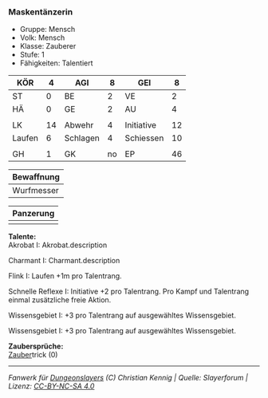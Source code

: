 ### Maskentänzerin  
- Gruppe: Mensch  
- Volk: Mensch  
- Klasse: Zauberer  
- Stufe: 1  
- Fähigkeiten: Talentiert  


| KÖR | 4 | AGI | 8 | GEI | 8 |
| --- | --- | --- | --- | --- | --- |
| ST | 0 | BE | 2 | VE | 2 |
| HÄ | 0 | GE | 2 | AU | 4 |
|  |  |  |  |  |  |
| LK | 14 | Abwehr | 4 | Initiative | 12 |
| Laufen | 6 | Schlagen | 4 | Schiessen | 10 |
|  |  |  |  |  |  |
| GH | 1 | GK | no | EP | 46 |


| Bewaffnung |
| --- |
| Wurfmesser |


| Panzerung |
| --- |
|  |


**Talente:**  
Akrobat I: Akrobat.description

Charmant I: Charmant.description

Flink I: Laufen +1m pro Talentrang.

Schnelle Reflexe I: Initiative +2 pro Talentrang. Pro Kampf und Talentrang einmal zusätzliche freie Aktion.

Wissensgebiet I: +3 pro Talentrang auf ausgewähltes Wissensgebiet.

Wissensgebiet I: +3 pro Talentrang auf ausgewähltes Wissensgebiet.


**Zaubersprüche:**  
[Zauber](/fanwerk/zauber/zauber.md)trick (0)




___
*Fanwerk für [Dungeonslayers](https://www.dungeonslayers.net/) (C) Christian Kennig | Quelle: Slayerforum | Lizenz: [CC-BY-NC-SA 4.0](https://creativecommons.org/licenses/by-nc-sa/4.0/deed.de)*